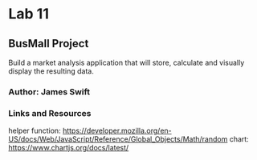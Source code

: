 # Lab 11

## BusMall Project

Build a market analysis application that will store, calculate and visually display the resulting data.

### Author: James Swift

### Links and Resources
helper function: https://developer.mozilla.org/en-US/docs/Web/JavaScript/Reference/Global_Objects/Math/random
chart: https://www.chartjs.org/docs/latest/